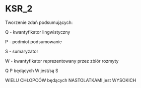 # KSR_2

Tworzenie zdań podsumujących:

Q - kwantyfikator lingwistyczny

P - podmiot podsumowanie

S - sumaryzator

W - kwantyfikator reprezentowany przez zbiór rozmyty

Q P będących W jest/są S

WIELU CHŁOPCÓW będących NASTOLATKAMI jest WYSOKICH
